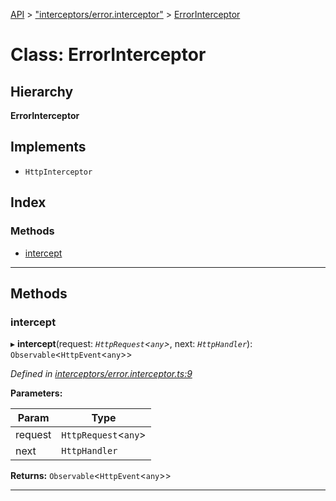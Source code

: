 [API](../README.md) > ["interceptors/error.interceptor"](../modules/_interceptors_error_interceptor_.md) > [ErrorInterceptor](../classes/_interceptors_error_interceptor_.errorinterceptor.md)

# Class: ErrorInterceptor

## Hierarchy

**ErrorInterceptor**

## Implements

* `HttpInterceptor`

## Index

### Methods

* [intercept](_interceptors_error_interceptor_.errorinterceptor.md#intercept)

---

## Methods

<a id="intercept"></a>

###  intercept

▸ **intercept**(request: *`HttpRequest`<`any`>*, next: *`HttpHandler`*): `Observable`<`HttpEvent`<`any`>>

*Defined in [interceptors/error.interceptor.ts:9](https://github.com/authumn/authumn-angular/blob/04acefe/projects/authumn-angular/src/user/interceptors/error.interceptor.ts#L9)*

**Parameters:**

| Param | Type |
| ------ | ------ |
| request | `HttpRequest`<`any`> | 
| next | `HttpHandler` | 

**Returns:** `Observable`<`HttpEvent`<`any`>>

___

